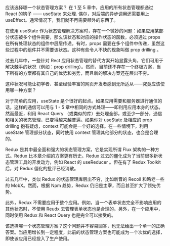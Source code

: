 应该选择哪一个状态管理方案？
在 1 至 5 章中，应用的所有状态管理都通过 React 的钩子 —— useState 来处理. 偶尔，对后端的异步调用还需要用上 useEffect。通常情况下，我们就不再需要额外的东西了。

在使用 useState 作为状态管理解决方案时，存在一个微妙的问题：如果应用某部分状态被多个组件需要，那么该状态和对应的操作状态的函数，必须通过 props 在所有处理状态的组件中层层传递。有时，props 需要在多个组件中传递，虽然这些过程中的组件并不需要该状态。这种有些令人不快的现象叫做 prop drilling 。

过去几年中，一些针对 Rect 应用状态管理的替代方案开始显露头角，它们可用于解决棘手的状况（例如：prop drilling）。然而，目前还不存在一个终极方案，当下所有的方案都有其自己的优势和劣势，而且新的解决方案还在层出不穷。

这种状况可能让初学者、甚至经验丰富的网页开发者感到无所适从——究竟应该使用哪一种方案？

对于简单的应用，useState 是个很好的起点。如果应用需要和服务器进行通信的话，这样的通信可以用与 1 - 5 章中相同的方式处理——即利用应用本身的状态。然而最近，利用 React Query （或类似的库）去处理全部，或至少一部分，通信和相关的状态管理，已变得越来越普遍。如果你对 useState 及相应的 prop drilling 抱有疑虑，context 可能会是一个好的选择。在一些情境下，利用 useState 管理部分状态，同时使用 context 管理其他部分的状态，也会是合理的。

Redux 是其中最全面和强大的状态管理方案，它是实现所谓 Flux 架构的一种方式。Redux 比本章介绍的方案更有历史。Redux 过去的僵化成为了当前很多新状态管理工具的开发动力，例如 React 的 useReducer 。但在有了 Redux Toolkit 后，对 Redux 僵化的批评已经消散。

过去几年中，类似 Redux 的状态管理库层出不穷，比如新晋的 Recoil 和略老一些的 MobX。然而，根据 Npm 趋势，Redux 仍旧是主宰，而且甚至扩大了领先优势。

此外，Redux 不需要应用于整个应用。例如，当一个表单状态完全不影响应用的其他状态时，不使用 Reudx 去管理表单状态也是合理的。另外，在一个应用中，同时使用 Redux 和 React Query 也是完全可以接受的。

该选择哪一个状态管理方案？这个问题并不容易回答，也无法给出一个单一的正确答案。当应用增长到一定程度，此前的状态管理方案也可能成为一个次优的选择，即使该应用已经投入了生产使用。